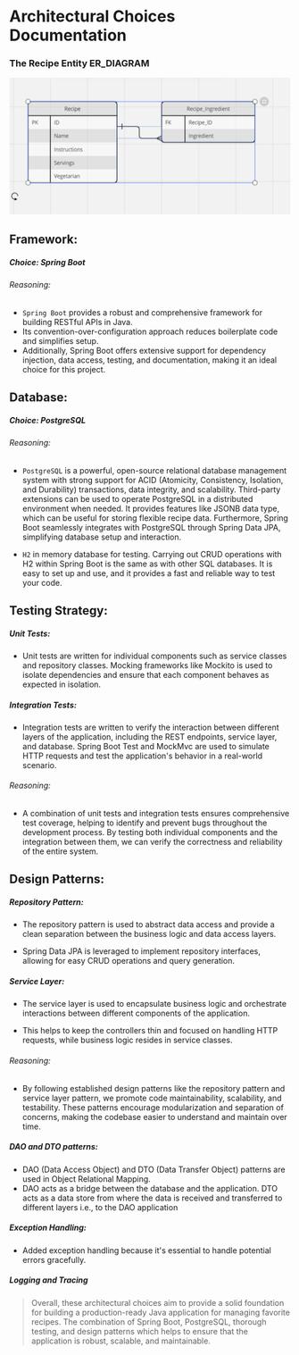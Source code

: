 # Architectural Choices Documentation

### The Recipe Entity ER_DIAGRAM
<img src="recipe_er_diagram.png" width="600"/>

## Framework:

##### **Choice:** Spring Boot

###### Reasoning:

- `Spring Boot` provides a robust and comprehensive framework for building RESTful APIs in Java.
- Its convention-over-configuration approach reduces boilerplate code and simplifies setup.
- Additionally, Spring Boot offers extensive support for dependency injection, data access, testing, and documentation, making it an ideal choice for this project.

## Database:

##### **Choice:** PostgreSQL

###### Reasoning:

- `PostgreSQL` is a powerful, open-source relational database management system with strong support for 
    ACID (Atomicity, Consistency, Isolation, and Durability) transactions, data integrity, and scalability.
    Third-party extensions can be used to operate PostgreSQL in a distributed environment when needed.
    It provides features like JSONB data type, which can be useful for storing flexible recipe data.
    Furthermore, Spring Boot seamlessly integrates with PostgreSQL through Spring Data JPA, simplifying database setup and interaction.

- `H2` in memory database for testing. Carrying out CRUD operations with H2 within Spring Boot is the same as with other SQL databases.
  It is easy to set up and use, and it provides a fast and reliable way to test your code.

## Testing Strategy:

##### Unit Tests: 

- Unit tests are written for individual components such as service classes and repository classes. 
  Mocking frameworks like Mockito is used to isolate dependencies and ensure that each component behaves as expected in isolation.

##### Integration Tests: 

- Integration tests are written to verify the interaction between different layers of the application, including the 
  REST endpoints, service layer, and database. Spring Boot Test and MockMvc are used to simulate HTTP requests and test
    the application's behavior in a real-world scenario.

###### Reasoning:

- A combination of unit tests and integration tests ensures comprehensive test coverage, helping to identify
 and prevent bugs throughout the development process. By testing both individual components and the integration between
 them, we can verify the correctness and reliability of the entire system.

## Design Patterns:

##### Repository Pattern:

- The repository pattern is used to abstract data access and provide a clean separation between the business logic and data access layers.

- Spring Data JPA is leveraged to implement repository interfaces, allowing for easy CRUD operations and query generation.

##### Service Layer:

- The service layer is used to encapsulate business logic and orchestrate interactions between different components of the application.

- This helps to keep the controllers thin and focused on handling HTTP requests, while business logic resides in service classes.

###### Reasoning: 

- By following established design patterns like the repository pattern and service layer pattern, we promote code
 maintainability, scalability, and testability. These patterns encourage modularization and separation of concerns,
 making the codebase easier to understand and maintain over time.

##### DAO and DTO patterns:

- DAO (Data Access Object) and DTO (Data Transfer Object) patterns are used in Object Relational Mapping.
- DAO acts as a bridge between the database and the application. DTO acts as a data store from where the data is received
  and transferred to different layers i.e., to the DAO application

##### Exception Handling:

- Added exception handling because it's essential to handle potential errors gracefully.

##### Logging and Tracing





> Overall, these architectural choices aim to provide a solid foundation for building a production-ready 
> Java application for managing favorite recipes. The combination of Spring Boot, PostgreSQL, thorough testing, 
> and design patterns which helps to ensure that the application is robust, scalable, and maintainable.